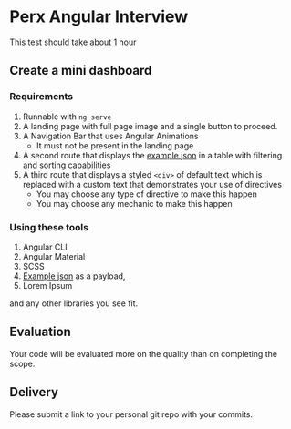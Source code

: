 # Perx Angular Interview

This test should take about 1 hour

## Create a mini dashboard

### Requirements

1. Runnable with `ng serve`
2. A landing page with full page image and a single button to proceed.
2. A Navigation Bar that uses Angular Animations
    * It must not be present in the landing page
3. A second route that displays the [example json](example.json) in a table with filtering and sorting capabilities
4. A third route that displays a styled `<div>` of default text which is replaced with a custom text that demonstrates your use of directives
    * You may choose any type of directive to make this happen
    * You may choose any mechanic to make this happen


### Using these tools
1. Angular CLI
2. Angular Material
3. SCSS
4. [Example json](example.json) as a payload,
5. Lorem Ipsum

and any other libraries you see fit.

## Evaluation

Your code will be evaluated more on the quality than on completing the scope.

## Delivery

Please submit a link to your personal git repo with your commits.